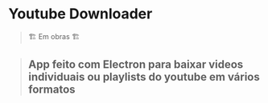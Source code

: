 # Youtube Downloader

> 🏗️ Em obras 🏗️

> ## App feito com Electron para baixar videos individuais ou playlists do youtube em vários formatos
